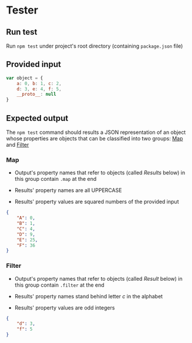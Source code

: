 
# Tester

## Run test

Run `npm test` under project's root directory (containing `package.json` file)

## Provided input

```javascript
var object = {
    a: 0, b: 1, c: 2,
    d: 3, e: 4, f: 5,
    __proto__: null
}
```

## Expected output

The `npm test` command should results a JSON representation of an object whose properties are objects that can be classified into two groups: [Map](#map) and [Filter](#filter)

### Map

 * Output's property names that refer to objects (called *Results* below) in this group contain `.map` at the end

 * Results' property names are all UPPERCASE

 * Results' property values are squared numbers of the provided input

```json
{
    "A": 0,
    "B": 1,
    "C": 4,
    "D": 9,
    "E": 25,
    "F": 36
}
```

### Filter

 * Output's property names that refer to objects (called *Result* below) in this group contain `.filter` at the end

 * Results' property names stand behind letter *c* in the alphabet

 * Results' property values are odd integers

```json
{
    "d": 3,
    "f": 5
}
```
